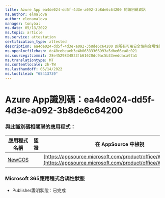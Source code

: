 ```yaml
---
title: Azure App ea4de024-dd5f-4d3e-a092-3b8de6c64200 的識別碼資訊
ms.author: elmalova
author: elenamalova
manager: tonybal
ms.date: 05/13/2022
ms.topic: article
ms.service: attestation
certification_type: attested
description: ea4de024-dd5f-4d3e-a092-3b8de6c64200 的所有可用安全性與合規性資訊。
ms.openlocfilehash: dc40cebeaeb3e4b06383366993a5dbe66ea8c021
ms.sourcegitcommit: 28e4529834823fb61620dc9ac5b33eeddaca67a1
ms.translationtype: MT
ms.contentlocale: zh-TW
ms.lasthandoff: 05/14/2022
ms.locfileid: "65413739"
---
```

# <a name="azure-app-id-ea4de024-dd5f-4d3e-a092-3b8de6c64200"></a>Azure App識別碼：ea4de024-dd5f-4d3e-a092-3b8de6c64200


### <a name="apps-associated-with-this-id"></a>與此識別碼相關聯的應用程式：
| **應用程式名稱** | **認證** | **在 AppSource 中檢視** |
|--------------|---------------|-----------------------|
| [NewCOS](../forward/WA200001104.md) |  | [https://appsource.microsoft.com/product/office/WA200001104](https://appsource.microsoft.com/product/office/WA200001104) |

### <a name="microsoft-365-app-compliance-status"></a>Microsoft 365應用程式合規性狀態
- Publisher證明狀態：已完成
